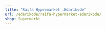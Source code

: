 ```yaml
---
title: "Raifa Hypermarket ,Edarikode"
url: /edarikode/raifa-hypermarket-edarikode/
shop: Supermarkt
---
```

